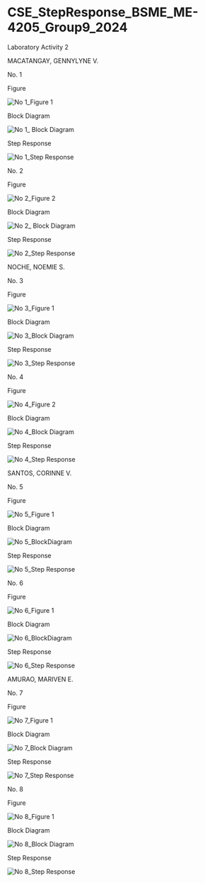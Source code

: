 # CSE_StepResponse_BSME_ME-4205_Group9_2024
Laboratory Activity 2

MACATANGAY, GENNYLYNE V.

No. 1

Figure

![No 1_Figure 1](https://github.com/CorinneSantos/CSE_StepResponse_BSME_ME-4205_Group9_2024/assets/159053773/b492aa5e-b283-4e77-a1b2-2ce7475bc03b)

Block Diagram

![No 1_ Block Diagram](https://github.com/CorinneSantos/CSE_StepResponse_BSME_ME-4205_Group9_2024/assets/159053773/8711b596-6d71-4144-9434-52e7b80aed05)

Step Response

![No 1_Step Response](https://github.com/CorinneSantos/CSE_StepResponse_BSME_ME-4205_Group9_2024/assets/159053773/765ddd54-e817-4d6d-9004-8034b556accc)


No. 2

Figure

![No 2_Figure 2](https://github.com/CorinneSantos/CSE_StepResponse_BSME_ME-4205_Group9_2024/assets/159053773/68ab85e1-9108-43ea-924c-2d2f0fc1c36f)

Block Diagram

![No 2_ Block Diagram](https://github.com/CorinneSantos/CSE_StepResponse_BSME_ME-4205_Group9_2024/assets/159053773/1b481284-e7e7-4823-96fa-90e7307dd4fc)

Step Response

![No 2_Step Response](https://github.com/CorinneSantos/CSE_StepResponse_BSME_ME-4205_Group9_2024/assets/159053773/d3bb635a-e755-440c-89ad-cd55c1f2bf07)


NOCHE, NOEMIE S.

No. 3

Figure

![No 3_Figure 1](https://github.com/CorinneSantos/CSE_StepResponse_BSME_ME-4205_Group9_2024/assets/159034322/198d3549-6292-4abd-9ca8-b9b79ba70bbc)

Block Diagram

![No 3_Block Diagram](https://github.com/CorinneSantos/CSE_StepResponse_BSME_ME-4205_Group9_2024/assets/159034322/981ffbf9-247f-4c55-b9fa-86e27e09be81)

Step Response

![No 3_Step Response](https://github.com/CorinneSantos/CSE_StepResponse_BSME_ME-4205_Group9_2024/assets/159034322/7ecaf724-cce8-4ee7-8fd9-fe5f0fd44bd0)

No. 4

Figure

![No 4_Figure 2](https://github.com/CorinneSantos/CSE_StepResponse_BSME_ME-4205_Group9_2024/assets/159034322/73079684-ef20-454b-b600-b0b1652ba73a)

Block Diagram

![No 4_Block Diagram](https://github.com/CorinneSantos/CSE_StepResponse_BSME_ME-4205_Group9_2024/assets/159034322/a2908173-a310-47ff-8a6d-609f1c4df08e)

Step Response

![No 4_Step Response](https://github.com/CorinneSantos/CSE_StepResponse_BSME_ME-4205_Group9_2024/assets/159034322/9f313809-941f-4039-8fd5-4f60dc120e8d)

SANTOS, CORINNE V.

No. 5

Figure

![No  5_Figure 1](https://github.com/CorinneSantos/CSE_StepResponse_BSME_ME-4205_Group9_2024/assets/159272619/94fddb97-f1ce-499f-b89b-b1daa299b1c6)

Block Diagram

![No 5_BlockDiagram](https://github.com/CorinneSantos/CSE_StepResponse_BSME_ME-4205_Group9_2024/assets/159272619/45b1bb2f-53aa-4963-94a2-a1e2dbc571e4)

Step Response

![No 5_Step Response](https://github.com/CorinneSantos/CSE_StepResponse_BSME_ME-4205_Group9_2024/assets/159272619/1e7c86a8-504d-4c72-a855-4b50b8f09a3a)


No. 6

Figure

![No 6_Figure 1](https://github.com/CorinneSantos/CSE_StepResponse_BSME_ME-4205_Group9_2024/assets/159272619/eaf6723e-07aa-454f-8818-a2cbf6717bc0)

Block Diagram


![No 6_BlockDiagram](https://github.com/CorinneSantos/CSE_StepResponse_BSME_ME-4205_Group9_2024/assets/159272619/bfeed3f0-430e-456b-97b9-4a6bc4782fd9)

Step Response

![No 6_Step Response](https://github.com/CorinneSantos/CSE_StepResponse_BSME_ME-4205_Group9_2024/assets/159272619/ee2d104f-073f-47f4-b5ee-8301e486c593)

AMURAO, MARIVEN E.

No. 7

Figure

![No  7_Figure 1](https://github.com/CorinneSantos/CSE_StepResponse_BSME_ME-4205_Group9_2024/assets/159036308/3d0bcf11-c5b5-49d5-9958-e2e108a67490)

Block Diagram

![No  7_Block Diagram](https://github.com/CorinneSantos/CSE_StepResponse_BSME_ME-4205_Group9_2024/assets/159036308/14987025-8401-4dd1-80c0-03ba27f54cae)

Step Response

![No  7_Step Response ](https://github.com/CorinneSantos/CSE_StepResponse_BSME_ME-4205_Group9_2024/assets/159036308/6a980cd7-cb02-4ffe-9072-486d5a825c9d)

No. 8

Figure

![No  8_Figure 1](https://github.com/CorinneSantos/CSE_StepResponse_BSME_ME-4205_Group9_2024/assets/159036308/0d8e80a6-4cd8-469e-a484-ce0e6c6ee9cd)

Block Diagram

![No  8_Block Diagram](https://github.com/CorinneSantos/CSE_StepResponse_BSME_ME-4205_Group9_2024/assets/159036308/aaf87d66-7c98-4adb-a0b7-2586f28afe17)

Step Response

![No  8_Step Response ](https://github.com/CorinneSantos/CSE_StepResponse_BSME_ME-4205_Group9_2024/assets/159036308/bc7d2484-df08-4047-9ba5-3b09e2de4167)




